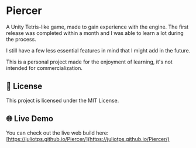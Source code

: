 # Piercer

A Unity Tetris-like game, made to gain experience with the engine. The first release was completed within a month and I was able to learn a lot during the process.

I still have a few less essential features in mind that I might add in the future.

This is a personal project made for the enjoyment of learning, it's not intended for commercialization.



## 🪪 License

This project is licensed under the MIT License.

## 🌐 Live Demo

You can check out the live web build here: [https://juliotps.github.io/Piercer/](https://juliotps.github.io/Piercer/)
